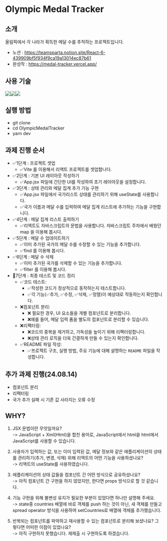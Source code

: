 # Olympic Medal Tracker

## 소개

올림픽에서 각 나라가 획득한 메달 수를 추적하는 프로젝트입니다.

-   노션 : https://teamsparta.notion.site/React-6-439909bf5f934f9ca19a13014ec87b61
-   완성작 : https://medal-tracker.vercel.app/

## 사용 기술

<div style="display:flex">
<img src="https://img.shields.io/badge/Windows-0078D6?style=for-the-badge&logo=windows&logoColor=white">
<img src="https://img.shields.io/badge/React-20232A?style=for-the-badge&logo=react&logoColor=61DAFB">
<img src="https://img.shields.io/badge/Visual_Studio_Code-0078D4?style=for-the-badge&logo=visual%20studio%20code&logoColor=white">
</div>

## 실행 방법

-   git clone
-   cd OlympicMedalTracker
-   yarn dev

## 과제 진행 순서

-   ✅1단계 : 프로젝트 셋업
    -   ✅Vite 를 이용해서 리액트 프로젝트를 셋업합니다.
-   ✅2단계 : 기본 UI 레이아웃 작성하기
    -   ✅App.jsx 파일에 간단한 UI를 작성하여 초기 레이아웃을 설정합니다.
-   ✅3단계 : 상태 관리와 메달 집계 추가 기능 구현
    -   ✅App.jsx 파일에서 국가리스트 상태를 관리하기 위해 useState를 사용합니다.
    -   ✅국가 이름과 메달 수를 입력하여 메달 집계 리스트에 추가하는 기능을 구현합니다.
-   ✅4단계 : 메달 집계 리스트 출력하기
    -   ✅리액트도 자바스크립트의 문법을 사용합니다. 자바스크립트 주차에서 배웠던 map 을 이용해 봅시다.
-   ✅5단계 : 메달 수 업데이트하기
    -   ✅이미 추가된 국가의 메달 수를 수정할 수 있는 기능을 추가합니다.
    -   ✅find 를 이용해 봅시다.
-   ✅6단계 : 메달 수 삭제
    -   ✅이미 추가된 국가를 삭제할 수 있는 기능을 추가합니다.
    -   ✅filter 를 이용해 봅시다.
-   🔼7단계 : 최종 테스트 및 코드 정리
    -   ✅코드 테스트:
        -   ✅작성한 코드가 정상적으로 동작하는지 테스트합니다.
        -   ✅각 기능(✅추가, ✅수정, ✅삭제, ✅정렬)이 예상대로 작동하는지 확인합니다.
    -   ❌컴포넌트 분리:
        -   ❌ 필요한 경우, UI 요소들을 개별 컴포넌트로 분리합니다.
        -   ❌예를 들어, 메달 입력 폼을 별도의 컴포넌트로 분리할 수 있습니다.
    -   ❌리팩터링:
        -   ❌코드의 중복을 제거하고, 가독성을 높이기 위해 리팩터링합니다.
        -   ❌상태 관리 로직을 더욱 간결하게 만들 수 있는지 확인합니다.
    -   ✅README 파일 작성:
        -   ✅프로젝트 구조, 실행 방법, 주요 기능에 대해 설명하는 `README` 파일을 작성합니다.

## 추가 과제 진행(24.08.14)

-   컴포넌트 분리
-   리팩터링
-   국가 추가 실패 시 기존 값 사라지는 오류 수정

## WHY?

1. JSX 문법이란 무엇일까요?<br> -> JavaScript + Xml(Html)을 합친 용어로, JavaScript에서 html을 html에서 JavaScript를 사용할 수 있습니다.<br>

2. 사용자가 입력하는 값, 또는 이미 입력된 값, 메달 정보와 같은 애플리케이션의 상태를 관리하기(추가, 변경, 삭제) 위해 리액트의 어떤 기능을 사용하셨나요?<br> -> 리액트의 useState를 사용하였습니다.<br>

3. 애플리케이션의 상태 값들을 컴포넌트 간 어떤 방식으로 공유하셨나요?<br> -> 아직 컴포넌트 간 구현을 하지 않았지만, 한다면 props 방식으로 할 것 같습니다.<br>

4. 기능 구현을 위해 불변성 유지가 필요한 부분이 있었다면 하나만 설명해 주세요.<br> -> state중 countries 배열에 바로 객체를 push 하는 것이 아닌, 새 객체를 만들고 spread operator 방식을 사용하여 setCountries로 배열에 객체를 추가했습니다.<br>

5. 반복되는 컴포넌트를 파악하고 재사용할 수 있는 컴포넌트로 분리해 보셨나요? 그렇다면 어떠한 이점이 있었나요?<br> -> 아직 구현하지 못했습니다. 재제출 시 구현하도록 하겠습니다.<br>
